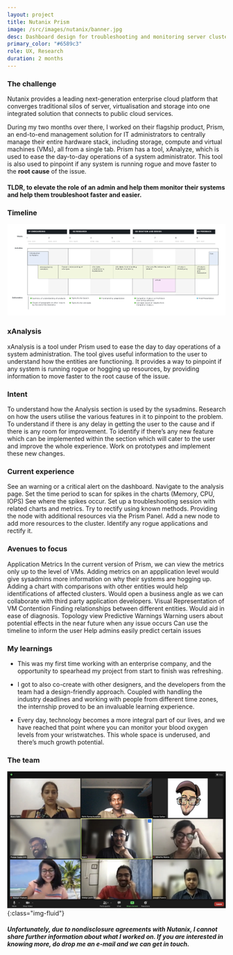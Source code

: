 ```yaml
---
layout: project
title: Nutanix Prism
image: /src/images/nutanix/banner.jpg
desc: Dashboard design for troubleshooting and monitoring server clusters in a large-scale enterprise.
primary_color: "#6589c3"
role: UX, Research
duration: 2 months 
---
```


### The challenge

Nutanix provides a leading next-generation enterprise cloud platform that converges traditional silos of server, virtualisation and storage into one integrated solution that connects to public cloud services.

During my two months over there, I worked on their flagship product, Prism, an end-to-end management solution for IT administrators to centrally manage their entire hardware stack, including storage, compute and virtual machines (VMs), all from a single tab. Prism has a tool, xAnalyze, which is used to ease the day-to-day operations of a system administrator. This tool is also used to pinpoint if any system is running rogue and move faster to the <b>root cause</b> of the issue.

<div class="mt-5"></div>

#### TLDR, to elevate the role of an admin and help them monitor their systems and help them troubleshoot faster and easier.

<div class="mt-5"></div>

### Timeline

<div class="container-fluid full-width d-flex justify-content-center" style="overflow: hidden; align-items: center; background-color: var(--white);">

<div class="col-lg-9">
<a class="venobox" href="/src/images/nutanix/timeline.png">
    <img src="/src/images/nutanix/timeline.png" alt="Timeline" class="img-fluid"> </a>
</div>
</div>

### xAnalysis
xAnalysis is a tool under Prism used to ease the day to day operations of a system administration. The tool gives useful information to the user to understand how the entities are functioning. It provides a way to pinpoint if any system is running rogue or hogging up resources, by providing information to move faster to the root cause of the issue.

### Intent
To understand how the Analysis section is used by the sysadmins. Research on how the users utilise the various features in it to pinpoint to the problem.
To understand if there is any delay in getting the user to the cause and if there is any room for improvement.
To identify if there’s any new feature which can be implemented within the section which will cater to the user and improve the whole experience.
Work on prototypes and implement these new changes.

### Current experience
See an warning or a critical alert on the dashboard.
Navigate to the analysis page.
Set the time period to scan for spikes in the charts (Memory, CPU, IOPS)
See where the spikes occur.
Set up a troubleshooting session with related charts and metrics.
Try to rectify using known methods.
Providing the node with additional resources via the Prism Panel.
Add a new node to add more resources to the cluster.
Identify any rogue applications and rectify it.

### Avenues to focus
Application Metrics
In the current version of Prism, we can view the metrics only up to the level of VMs.
Adding metrics on an appplication level would give sysadmins more information on why their systems are hogging up.
Adding a chart with comparisons with other entities would help identifications of affected clusters.
Would open a business angle as we can collaborate with third party application developers.
Visual Representation of VM Contention
Finding relationships between different entities.
Would aid in ease of diagnosis.
Topology view
Predictive Warnings
Warning users about potential effects in the near future when any issue occurs
Can use the timeline to inform the user
Help admins easily predict certain issues

### My learnings

- This was my first time working with an enterprise company, and the opportunity to spearhead my project from start to finish was refreshing.

- I got to also co-create with other designers, and the developers from the team had a design-friendly approach. Coupled with handling the industry deadlines and working with people from different time zones, the internship proved to be an invaluable learning experience.

- Every day, technology becomes a more integral part of our lives, and we have reached that point where you can monitor your blood oxygen levels from your wristwatches. This whole space is underused, and there’s much growth potential.

<div class="mt-5"></div>

### The team

![Zoom screenshot](/src/images/Nutanix/zoom.jpg){:class="img-fluid"}

<div class="mt-5"></div>

##### Unfortunately, due to nondisclosure agreements with Nutanix, I cannot share further information about what I worked on. If you are interested in knowing more, do drop me an e-mail and we can get in touch.

<div class="mt-5"></div>
